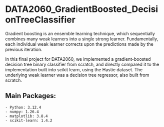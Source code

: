 # DATA2060_GradientBoosted_DecisionTreeClassifier

Gradient boosting is an ensemble learning technique, which sequentially combines many weak learners into a single strong learner. Fundamentally, each individual weak learner corrects upon the predictions made by the previous iteration. 

In this final project for DATA2060, we implemented a gradient-boosted decision tree binary classifier from scratch, and directly compared it to the implementation built into scikit learn, using the Hastie dataset. The underlying weak learner was a decision tree regressor, also built from scratch.

## Main Packages:
    - Python: 3.12.4
    - numpy: 1.26.4
    - matplotlib: 3.8.4
    - scikit-learn: 1.4.2